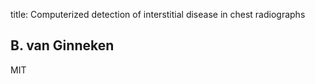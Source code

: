 title: Computerized detection of interstitial disease in chest radiographs

## B. van Ginneken
MIT


